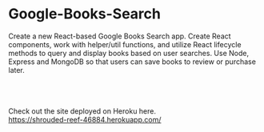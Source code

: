 # Google-Books-Search
Create a new React-based Google Books Search app. Create React components, work with helper/util functions, and utilize React lifecycle methods to query and display books based on user searches. Use Node, Express and MongoDB so that users can save books to review or purchase later.

<br><br><br>
Check out the site deployed on Heroku here.<br>
https://shrouded-reef-46884.herokuapp.com/
